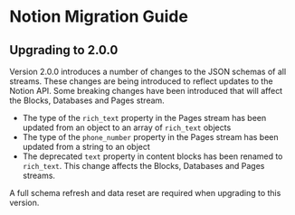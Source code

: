 # Notion Migration Guide

## Upgrading to 2.0.0

Version 2.0.0 introduces a number of changes to the JSON schemas of all streams. These changes are
being introduced to reflect updates to the Notion API. Some breaking changes have been introduced
that will affect the Blocks, Databases and Pages stream.

- The type of the `rich_text` property in the Pages stream has been updated from an object to an
  array of `rich_text` objects
- The type of the `phone_number` property in the Pages stream has been updated from a string to an
  object
- The deprecated `text` property in content blocks has been renamed to `rich_text`. This change
  affects the Blocks, Databases and Pages streams.

A full schema refresh and data reset are required when upgrading to this version.
